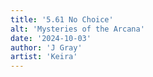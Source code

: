 ```yaml
---
title: '5.61 No Choice'
alt: 'Mysteries of the Arcana'
date: '2024-10-03'
author: 'J Gray'
artist: 'Keira'
---
```

